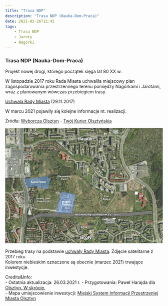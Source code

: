 ```yaml
---
title: "Trasa NDP"
description: "Trasa NDP (Nauka-Dom-Praca)"
date: 2021-03-26T11:42
tags: 
    - Trasa NDP
    - Jaroty
    - Nagórki
---
```


### Trasa NDP (Nauka-Dom-Praca)

Projekt nowej drogi, którego początek sięga lat 80 XX w. 

W listopadzie 2017 roku Rada Miasta uchwaliła miejscowy plan zagospodarowania przestrzennego terenu pomiędzy Nagórkami i Jarotami, wraz z planowanym wówczas przebiegiem trasy.

<a href="http://bip.olsztyn.eu/bip/dokument/338908/xlii_806_17_w_sprawie_uchwalenia_miejscowego_planu_zagospodarowania_przestrzennego_dla_terenu_polozonego_pomiedzy_nagorkami_i_jarotami_w_olsztynie_czesc_b_/?utm_campaign=Olsztyn-W-Skrocie-Newsletter&utm_medium=www&utm_source=OlsztynWskrocie.pl" target="_blank">Uchwała Rady Miasta</a> (29.11.2017)

W marcu 2021 pojawiły się kolejne informacje nt. realizacji.

Źródła:
<a href="https://olsztyn.wyborcza.pl/olsztyn/7,48726,26891157,powrot-do-budowy-nowej-ulicy-w-olsztynie-ktorej-plany-powstaly.html?utm_campaign=Olsztyn-W-Skrocie-Newsletter&utm_medium=www&utm_source=OlsztynWskrocie.pl" target="_blank">Wyborcza Olsztyn</a> - <a href="https://tko.pl/77966,2021,03,18,ma-powstac-nowa-ulica-miedzy-jarotami-a-nagorkami?utm_campaign=Olsztyn-W-Skrocie-Newsletter&utm_medium=www&utm_source=OlsztynWskrocie.pl" target="_blank">Twój Kurier Olsztyńskia</a>


<img src="../assets/img/content/Mapa-TrasaNDP.jpg">

<p class="text-sm text-center">
Przebieg trasy na podstawie <a href="http://bip.olsztyn.eu/bip/dokument/338908/xlii_806_17_w_sprawie_uchwalenia_miejscowego_planu_zagospodarowania_przestrzennego_dla_terenu_polozonego_pomiedzy_nagorkami_i_jarotami_w_olsztynie_czesc_b_/?utm_campaign=Olsztyn-W-Skrocie-Newsletter&utm_medium=www&utm_source=OlsztynWskrocie.pl" target="_blank">uchwały Rady Miasta</a>. Zdjęcie satelitarne z 2017 roku. <br/>
Kolorem niebieskim oznaczone są obecnie (marzec 2021) trwające inwestycje.</p>


<div class="mt-20">
<p class="text-xs">Credits&Info:<br/>  
- Ostatnia aktualizacja: 26.03.2021 r.
- Przygotowania: Paweł Harajda dla <a href="olsztynwskrocie.pl">Olsztyn. W skrócie.</a><br/>
- Mapa umiejscowienie inwestycji: <a href="https://msipmo.olsztyn.eu/imap/" target="_blank">Miejski System Informacji Przestrzeniej Miasta Olsztyn</a>
</p>
</div>
